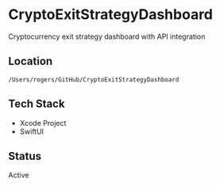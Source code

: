 # CryptoExitStrategyDashboard

Cryptocurrency exit strategy dashboard with API integration

## Location
`/Users/rogers/GitHub/CryptoExitStrategyDashboard`

## Tech Stack
- Xcode Project
- SwiftUI

## Status
Active

